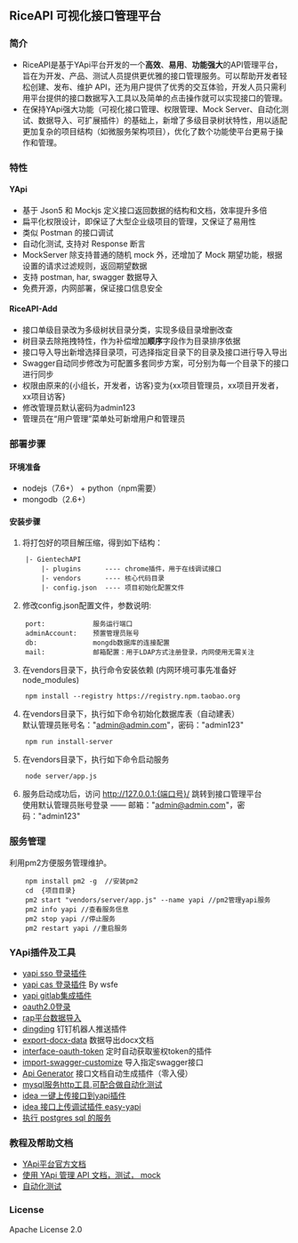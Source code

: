 ## RiceAPI 可视化接口管理平台

### 简介

  * RiceAPI是基于YApi平台开发的一个<strong>高效</strong>、<strong>易用</strong>、<strong>功能强大</strong>的API管理平台，旨在为开发、产品、测试人员提供更优雅的接口管理服务。可以帮助开发者轻松创建、发布、维护 API，还为用户提供了优秀的交互体验，开发人员只需利用平台提供的接口数据写入工具以及简单的点击操作就可以实现接口的管理。
  * 在保持YApi强大功能（可视化接口管理、权限管理、Mock Server、自动化测试、数据导入、可扩展插件）的基础上，新增了多级目录树状特性，用以适配更加复杂的项目结构（如微服务架构项目），优化了数个功能使平台更易于操作和管理。

### 特性

#### YApi
*  基于 Json5 和 Mockjs 定义接口返回数据的结构和文档，效率提升多倍
*  扁平化权限设计，即保证了大型企业级项目的管理，又保证了易用性
*  类似 Postman 的接口调试
*  自动化测试, 支持对 Response 断言
*  MockServer 除支持普通的随机 mock 外，还增加了 Mock 期望功能，根据设置的请求过滤规则，返回期望数据
*  支持 postman, har, swagger 数据导入
*  免费开源，内网部署，保证接口信息安全

#### RiceAPI-Add
*  接口单级目录改为多级树状目录分类，实现多级目录增删改查
*  树目录去除拖拽特性，作为补偿增加<strong>顺序</strong>字段作为目录排序依据
*  接口导入导出新增选择目录项，可选择指定目录下的目录及接口进行导入导出
*  Swagger自动同步修改为可配置多套同步方案，可分别为每一个目录下的接口进行同步
*  权限由原来的{小组长，开发者，访客}变为{xx项目管理员，xx项目开发者，xx项目访客}
*  修改管理员默认密码为admin123
*  管理员在“用户管理”菜单处可新增用户和管理员

### 部署步骤

#### 环境准备

* nodejs（7.6+） + python（npm需要）
* mongodb（2.6+）

#### 安装步骤

1. 将打包好的项目解压缩，得到如下结构：

```
    |- GientechAPI   
        |- plugins      ---- chrome插件，用于在线调试接口    
        |- vendors      ---- 核心代码目录    
        |· config.json  ---- 项目初始化配置文件  
```   
   
2. 修改config.json配置文件，参数说明:

```
    port:            服务运行端口     
    adminAccount:    预置管理员账号    
    db:              mongdb数据库的连接配置    
    mail:            邮箱配置：用于LDAP方式注册登录，内网使用无需关注    
```

3. 在vendors目录下，执行命令安装依赖 (内网环境可事先准备好node_modules)

```
    npm install --registry https://registry.npm.taobao.org
```

4. 在vendors目录下，执行如下命令初始化数据库表（自动建表）    
   默认管理员账号名："admin@admin.com"，密码："admin123"

```
    npm run install-server
```

5. 在vendors目录下，执行如下命令启动服务

```
    node server/app.js
```
6. 服务启动成功后，访问 http://127.0.0.1:{端口号}/ 跳转到接口管理平台     
   使用默认管理员账号登录 —— 邮箱："admin@admin.com"，密码："admin123"

### 服务管理
利用pm2方便服务管理维护。
```
    npm install pm2 -g  //安装pm2
    cd  {项目目录}
    pm2 start "vendors/server/app.js" --name yapi //pm2管理yapi服务
    pm2 info yapi //查看服务信息
    pm2 stop yapi //停止服务
    pm2 restart yapi //重启服务
```
### YApi插件及工具
* [yapi sso 登录插件](https://github.com/YMFE/yapi-plugin-qsso)
* [yapi cas 登录插件](https://github.com/wsfe/yapi-plugin-cas) By wsfe
* [yapi gitlab集成插件](https://github.com/cyj0122/yapi-plugin-gitlab)
* [oauth2.0登录](https://github.com/xwxsee2014/yapi-plugin-oauth2)
* [rap平台数据导入](https://github.com/wxxcarl/yapi-plugin-import-rap)
* [dingding](https://github.com/zgs225/yapi-plugin-dding) 钉钉机器人推送插件
* [export-docx-data](https://github.com/inceptiongt/Yapi-plugin-export-docx-data) 数据导出docx文档
* [interface-oauth-token](https://github.com/shouldnotappearcalm/yapi-plugin-interface-oauth2-token) 定时自动获取鉴权token的插件
* [import-swagger-customize](https://github.com/follow-my-heart/yapi-plugin-import-swagger-customize) 导入指定swagger接口
* [Api Generator](https://github.com/Forgus/api-generator) 接口文档自动生成插件（零入侵）
* [mysql服务http工具,可配合做自动化测试](https://github.com/hellosean1025/http-mysql-server)
* [idea 一键上传接口到yapi插件](https://github.com/diwand/YapiIdeaUploadPlugin)
* [idea 接口上传调试插件 easy-yapi](https://easyyapi.com/)
* [执行 postgres sql 的服务](https://github.com/shouldnotappearcalm/http-postgres-server)

### 教程及帮助文档

* [YApi平台官方文档](https://hellosean1025.github.io/yapi/index.html)
* [使用 YApi 管理 API 文档，测试， mock](https://juejin.im/post/5acc879f6fb9a028c42e8822)
* [自动化测试](https://juejin.im/post/5a388892f265da430e4f4681)

### License
Apache License 2.0